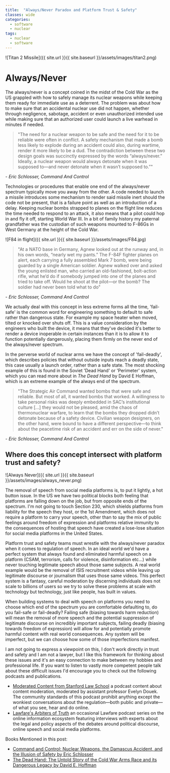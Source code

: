 ```yaml
---
title:  "Always/Never Paradox and Platform Trust & Safety"
classes: wide
categories:
  - software
  - nuclear
tags:
  - nuclear
  - software
---
```

![Titan 2 Missile]({{ site.url }}{{ site.baseurl }}/assets/images/titan2.png)

Always/Never
============

The always/never is a concept coined in the midst of the Cold War as the US grappled with how to safely manage its nuclear weapons while keeping them ready for immediate use as a deterrent. The problem was about how to make sure that an accidental nuclear use did not happen, whether through negligence, sabotage, accident or even unauthorized intended use while making sure that an authorized user could launch a live warhead in minutes if needed.  

>"The need for a nuclear weapon to be safe and the need for it to be reliable were often in conflict. A safety mechanism that made a bomb less likely to explode during an accident could also, during wartime, render it more likely to be a dud. The contradiction between these two design goals was succinctly expressed by the words “always/never.” Ideally, a nuclear weapon would always detonate when it was supposed to—and never detonate when it wasn’t supposed to.”"

\- *Eric Schlosser, Command And Control* 

Technologies or procedures that enable one end of the always/never spectrum typically move you away from the other. A code needed to launch a missile introduces some mechanism to render said missile inert should the code not be present, that is a failure point as well as an introduction of a delay. Keeping nuclear bombs strapped to planes on the flight line reduces the time needed to respond to an attack, it also means that a pilot could hop in and fly it off, starting World War III. In a bit of family history my paternal grandfather was the custodian of such weapons mounted to F-86Gs in West Germany at the height of the Cold War. 

![F84 in flight]({{ site.url }}{{ site.baseurl }}/assets/images/F84.jpg)

> "At a NATO base in Germany, Agnew looked out at the runway and, in his own words, “nearly wet my pants.” The F-84F fighter planes on alert, each carrying a fully assembled Mark 7 bomb, were being guarded by a single American soldier. Agnew walked over and asked the young enlisted man, who carried an old-fashioned, bolt-action rifle, what he’d do if somebody jumped into one of the planes and tried to take off. Would he shoot at the pilot—or the bomb? The soldier had never been told what to do"  

\- *Eric Schlosser, Command And Control* 

We actually deal with this concept in less extreme forms all the time, 'fail-safe' is the common word for engineering something to default to safe rather than dangerous state. For example my space heater when moved, tilted or knocked over shuts off. This is a value consideration by the engineers who built the device, it means that they've decided it's better to render a device inoperable in certain instances than it is to allow it to function potentially dangerously, placing them firmly on the never end of the always/never spectrum.

In the perverse world of nuclear arms we have the concept of  'fail-deadly', which describes policies that without outside inputs reach a deadly state, this case usually a launch order, rather than a safe state. The most shocking example of this is found in the Soviet 'Dead Hand' or 'Perimeter' system, which you can read more about in *The Dead Hand* by David E Hoffman, which is an extreme example of the always end of the spectrum.

>"The Strategic Air Command wanted bombs that were safe and reliable. But most of all, it wanted bombs that worked. A willingness to take personal risks was deeply embedded in SAC’s institutional culture [...] they would not be pleased, amid the chaos of thermonuclear warfare, to learn that the bombs they dropped didn’t detonate because of a safety device. Civilian weapon designers, on the other hand, were bound to have a different perspective—to think about the peacetime risk of an accident and err on the side of never." 

\- *Eric Schlosser, Command And Control* 



Where does this concept intersect with platform trust and safety?  
---------------------

![Always Never]({{ site.url }}{{ site.baseurl }}/assets/images/always_never.png)

The removal of speech from social media platforms is, to put it lightly, a hot button issue. In the US we have two political blocks both feeling that platforms are falling down on the job, but from opposite ends of the spectrum. I'm not going to touch Section 230, which shields platforms from liability for the speech they host, or the 1st Amendment, which does not require a platform to carry your speech, other than to say the mix of public feelings around freedom of expression and platforms relative immunity to the consequences of hosting that speech have created a lose-lose situation for social media platforms in the United States.

Platform trust and safety teams must wrestle with the always/never paradox when it comes to regulation of speech. In an ideal world we'd have a perfect system that always found and eliminated harmful speech on a platform (CSAM, terrorism, calls for violence, disinformation etc...) while never touching legitimate speech about those same subjects. A real world example would be the removal of ISIS recruitment videos while leaving up legitimate discourse or journalism that uses those same videos. This perfect system is a fantasy, careful moderation by discerning individuals does not scale to billions of users so we try to solve these problems at scale with technology but technology, just like people, has built in values.

When building systems to deal with speech on platforms you need to choose which end of the spectrum you are comfortable defaulting to, do you fail-safe or fail-deadly? Failing safe (biasing towards harm reduction) will mean the removal of more speech and the potential suppression of legitimate discourse on incredibly important subjects, failing deadly (biasing towards freedom of expression) will allow for and potentially promote harmful content with real world consequences. Any system will be imperfect, but we can choose how some of those imperfections manifest. 

I am not going to express a viewpoint on this, I don't work directly in trust and safety and I am not a lawyer, but I like this framework for thinking about these issues and it's an easy connection to make between my hobbies and professional life. If you want to listen to vastly more competent people talk about these difficult issues I'd encourage you to check out the following podcasts and publications.

* [Moderated Content from Stanford Law School](https://law.stanford.edu/directory/evelyn-douek/moderated-content/) a podcast content about content moderation, moderated by assistant professor Evelyn Douek. The community standards of this podcast prohibit anything except the wonkiest conversations about the regulation—both public and private—of what you see, hear and do online.
* [Lawfare's Arbiters of Truth](https://www.lawfareblog.com/topic/arbiters-truth) an occasional Lawfare podcast series on the online information ecosystem featuring interviews with experts about the legal and policy aspects of the debates around political discourse, online speech and social media platforms. 


Books Mentioned in this post:
* [Command and Control: Nuclear Weapons, the Damascus Accident, and the Illusion of Safety  by Eric Schlosser ](https://www.goodreads.com/book/show/6452798-command-and-control?ac=1&from_search=true&qid=vKEvjiinaF&rank=1)
* [The Dead Hand: The Untold Story of the Cold War Arms Race and its Dangerous Legacy  by David E. Hoffman](https://www.goodreads.com/book/show/6623920-the-dead-hand?ref=nav_sb_ss_2_13)
